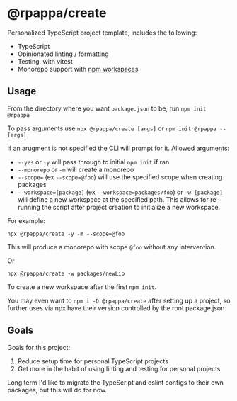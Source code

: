 # @rpappa/create

Personalized TypeScript project template, includes the following:

-   TypeScript
-   Opinionated linting / formatting
-   Testing, with vitest
-   Monorepo support with [npm workspaces](https://docs.npmjs.com/cli/v10/using-npm/workspaces)

## Usage

From the directory where you want `package.json` to be, run `npm init @rpappa`

To pass arguments use `npx @rpappa/create [args]` or `npm init @rpappa -- [args]`

If an arugment is not specified the CLI will prompt for it. Allowed arguments:

- `--yes` or `-y` will pass through to initial `npm init` if ran
- `--monorepo` or `-m` will create a monorepo
- `--scope=` (ex `--scope=@foo`) will use the specified scope when creating packages
- `--workspace=[package]` (ex `--workspace=packages/foo`) or `-w [package]` will define a new workspace
  at the specified path. This allows for re-running the script after project creation to initialize a new
  workspace.

For example:

```
npx @rpappa/create -y -m --scope=@foo
```

This will produce a monorepo with scope `@foo` without any intervention.

Or

```
npx @rpappa/create -w packages/newLib
```

To create a new workspace after the first `npm init`.

You may even want to `npm i -D @rpappa/create` after setting up a project, so further uses via npx have their
version controlled by the root package.json.

## Goals

Goals for this project:

1. Reduce setup time for personal TypeScript projects
2. Get more in the habit of using linting and testing for personal projects

Long term I'd like to migrate the TypeScript and eslint configs to their own packages, but this will do for now.
